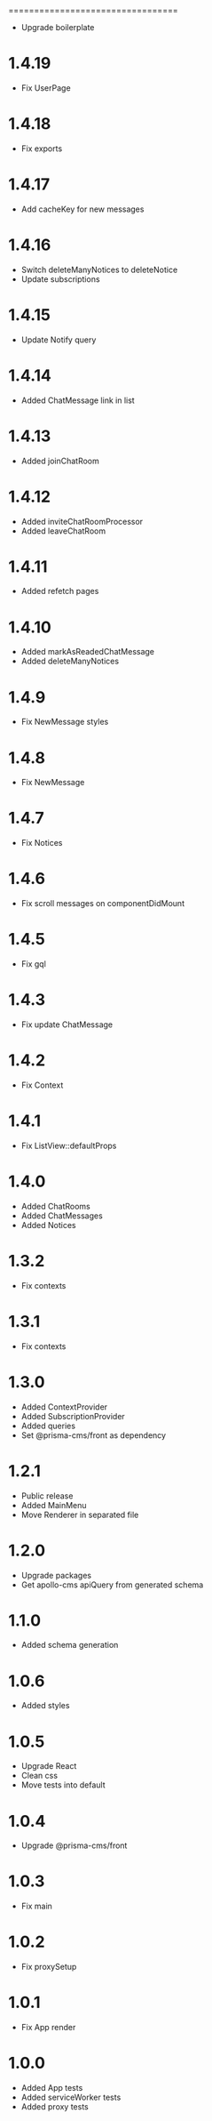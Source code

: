=================================
- Upgrade boilerplate

1.4.19
=================================
- Fix UserPage

1.4.18
=================================
- Fix exports

1.4.17
=================================
- Add cacheKey for new messages

1.4.16
=================================
- Switch deleteManyNotices to deleteNotice
- Update subscriptions

1.4.15
=================================
- Update Notify query

1.4.14
=================================
- Added ChatMessage link in list

1.4.13
=================================
- Added joinChatRoom

1.4.12
=================================
- Added inviteChatRoomProcessor
- Added leaveChatRoom

1.4.11
=================================
- Added refetch pages

1.4.10
=================================
- Added markAsReadedChatMessage
- Added deleteManyNotices

1.4.9
=================================
- Fix NewMessage styles

1.4.8
=================================
- Fix NewMessage

1.4.7
=================================
- Fix Notices

1.4.6
=================================
- Fix scroll messages on componentDidMount

1.4.5
=================================
- Fix gql

1.4.3
=================================
- Fix update ChatMessage

1.4.2
=================================
- Fix Context

1.4.1
=================================
- Fix ListView::defaultProps

1.4.0
=================================
- Added ChatRooms
- Added ChatMessages
- Added Notices

1.3.2
=================================
- Fix contexts

1.3.1
=================================
- Fix contexts

1.3.0
=================================
- Added ContextProvider
- Added SubscriptionProvider
- Added queries
- Set @prisma-cms/front as dependency

1.2.1
=================================
- Public release
- Added MainMenu
- Move Renderer in separated file

1.2.0
=================================
- Upgrade packages
- Get apollo-cms apiQuery from generated schema

1.1.0
=================================
- Added schema generation

1.0.6
=================================
- Added styles

1.0.5
=================================
- Upgrade React
- Clean css
- Move tests into default

1.0.4
=================================
- Upgrade @prisma-cms/front

1.0.3
=================================
- Fix main

1.0.2
=================================
- Fix proxySetup

1.0.1
=================================
- Fix App render

1.0.0
=================================
- Added App tests
- Added serviceWorker tests
- Added proxy tests

